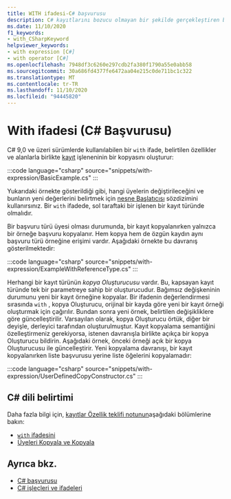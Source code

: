 ```yaml
---
title: WITH ifadesi-C# başvurusu
description: C# kayıtlarını bozucu olmayan bir şekilde gerçekleştiren bir ifade hakkında bilgi edinin
ms.date: 11/10/2020
f1_keywords:
- with_CSharpKeyword
helpviewer_keywords:
- with expression [C#]
- with operator [C#]
ms.openlocfilehash: 7948df3c6260e297cdb2fa380f1790a55e0abb58
ms.sourcegitcommit: 30a686fd4377fe6472aa04e215c0de711bc1c322
ms.translationtype: MT
ms.contentlocale: tr-TR
ms.lasthandoff: 11/10/2020
ms.locfileid: "94445820"
---
```

# <a name="with-expression-c-reference"></a>With ifadesi (C# Başvurusu)

C# 9,0 ve üzeri sürümlerde kullanılabilen bir `with` ifade, belirtilen özellikler ve alanlarla birlikte [kayıt](../../whats-new/csharp-9.md#record-types) işleneninin bir kopyasını oluşturur:

:::code language="csharp" source="snippets/with-expression/BasicExample.cs" :::

Yukarıdaki örnekte gösterildiği gibi, hangi üyelerin değiştirileceğini ve bunların yeni değerlerini belirtmek için [nesne Başlatıcısı](../../programming-guide/classes-and-structs/object-and-collection-initializers.md) sözdizimini kullanırsınız. Bir `with` ifadede, sol taraftaki bir işlenen bir kayıt türünde olmalıdır.

Bir başvuru türü üyesi olması durumunda, bir kayıt kopyalanırken yalnızca bir örneğe başvuru kopyalanır. Hem kopya hem de özgün kaydın aynı başvuru türü örneğine erişimi vardır. Aşağıdaki örnekte bu davranış gösterilmektedir:

:::code language="csharp" source="snippets/with-expression/ExampleWithReferenceType.cs" :::

Herhangi bir kayıt türünün *kopya Oluşturucusu* vardır. Bu, kapsayan kayıt türünde tek bir parametreye sahip bir oluşturucudur. Bağımsız değişkeninin durumunu yeni bir kayıt örneğine kopyalar. Bir ifadenin değerlendirmesi sırasında `with` , kopya Oluşturucu, orijinal bir kayda göre yeni bir kayıt örneği oluşturmak için çağırılır. Bundan sonra yeni örnek, belirtilen değişikliklere göre güncelleştirilir. Varsayılan olarak, kopya Oluşturucu örtük, diğer bir deyişle, derleyici tarafından oluşturulmuştur. Kayıt kopyalama semantiğini özelleştirmeniz gerekiyorsa, istenen davranışla birlikte açıkça bir kopya Oluşturucu bildirin. Aşağıdaki örnek, önceki örneği açık bir kopya Oluşturucusu ile güncelleştirir. Yeni kopyalama davranışı, bir kayıt kopyalanırken liste başvurusu yerine liste öğelerini kopyalamadır:

:::code language="csharp" source="snippets/with-expression/UserDefinedCopyConstructor.cs" :::

## <a name="c-language-specification"></a>C# dili belirtimi

Daha fazla bilgi için, [kayıtlar Özellik teklifi notunun](~/_csharplang/proposals/csharp-9.0/records.md)aşağıdaki bölümlerine bakın:

- [`with` ifadesini](~/_csharplang/proposals/csharp-9.0/records.md#with-expression)
- [Üyeleri Kopyala ve Kopyala](~/_csharplang/proposals/csharp-9.0/records.md#copy-and-clone-members)

## <a name="see-also"></a>Ayrıca bkz.

- [C# başvurusu](../index.md)
- [C# işleçleri ve ifadeleri](index.md)
